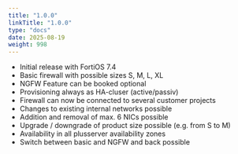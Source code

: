 ```yaml
---
title: "1.0.0"
linkTitle: "1.0.0"
type: "docs"
date: 2025-08-19
weight: 998
---
```


- Initial release with FortiOS 7.4
- Basic firewall with possible sizes S, M, L, XL
- NGFW Feature can be booked optional
- Provisioning always as HA-cluser (active/passiv)
- Firewall can now be connected to several customer projects
- Changes to existing internal networks possible
- Addition and removal of max. 6 NICs possible
- Upgrade / downgrade of product size possible (e.g. from S to M)
- Availability in all plusserver availability zones
- Switch between basic and NGFW and back possible
